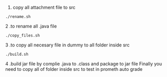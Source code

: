 
1. copy all attachment file to src


```
./rename.sh
````
2 .to rename all .java file 

```
./copy_files.sh
```
3 .to copy all necesary file in dummy to all folder inside src 

```
./build.sh
```
4 .build jar file by complie .java to .class and package to jar file 
Finally you need to copy all of folder inside src to test in prometh auto grade
